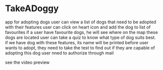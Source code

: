 # TakeADoggy
app for adopting dogs
user can view a list of dogs that need to be adopted with their features
user can click on heart icon and add the dog to list of favourites
if a user have favourite dogs, he will see where on the map these dogs are located
user can take a quiz to know what type of dog suits best. if we have dog with these features, its name will be printed
before user wants to adopt, they need to take the test to find out if they are capable of adopting this dog
user nned to authorize through mail

see the video preview
